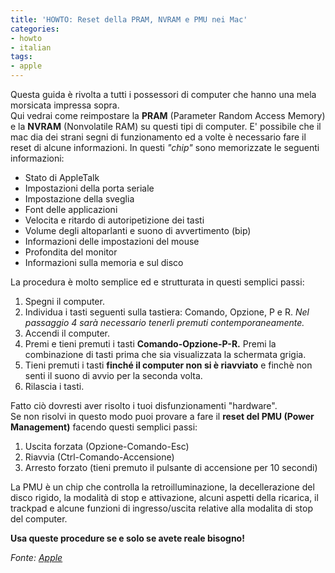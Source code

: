 ```yaml
---
title: 'HOWTO: Reset della PRAM, NVRAM e PMU nei Mac'
categories:
- howto
- italian
tags:
- apple
---
```

Questa guida è rivolta a tutti i possessori di computer che hanno una mela
morsicata impressa sopra.  
Qui vedrai come reimpostare la **PRAM** (Parameter Random Access Memory) e la
**NVRAM** (Nonvolatile RAM) su questi tipi di computer. E' possibile che il
mac dia dei strani segni di funzionamento ed a volte è necessario fare il
reset di alcune informazioni. In questi _"chip"_ sono memorizzate le seguenti
informazioni:

  * Stato di AppleTalk
  * Impostazioni della porta seriale
  * Impostazione della sveglia
  * Font delle applicazioni
  * Velocita e ritardo di autoripetizione dei tasti
  * Volume degli altoparlanti e suono di avvertimento (bip)
  * Informazioni delle impostazioni del mouse
  * Profondita del monitor
  * Informazioni sulla memoria e sul disco
  
La procedura è molto semplice ed e strutturata in questi semplici passi:

  1. Spegni il computer.
  2. Individua i tasti seguenti sulla tastiera: Comando, Opzione, P e R. _Nel passaggio 4 sarà necessario tenerli premuti contemporaneamente._
  3. Accendi il computer.
  4. Premi e tieni premuti i tasti **Comando-Opzione-P-R.** Premi la combinazione di tasti prima che sia visualizzata la schermata grigia.
  5. Tieni premuti i tasti **finché il computer non si è riavviato** e finchè non senti il suono di avvio per la seconda volta.
  6. Rilascia i tasti.
  
Fatto ciò dovresti aver risolto i tuoi disfunzionamenti "hardware".  
Se non risolvi in questo modo puoi provare a fare il **reset del PMU (Power
Management)** facendo questi semplici passi:

  1. Uscita forzata (Opzione-Comando-Esc)
  2. Riavvia (Ctrl-Comando-Accensione)
  3. Arresto forzato (tieni premuto il pulsante di accensione per 10 secondi)
  
La PMU è un chip che controlla la retroilluminazione, la decellerazione del
disco rigido, la modalità di stop e attivazione, alcuni aspetti della
ricarica, il trackpad e alcune funzioni di ingresso/uscita relative alla
modalita di stop del computer.

**Usa queste procedure se e solo se avete reale bisogno!**

_Fonte:
[Apple](http://support.apple.com/kb/HT1379?viewlocale=it_IT&locale=it_IT
"http://support.apple.com/kb/HT1379?viewlocale=it_IT&locale=it_IT" )_

